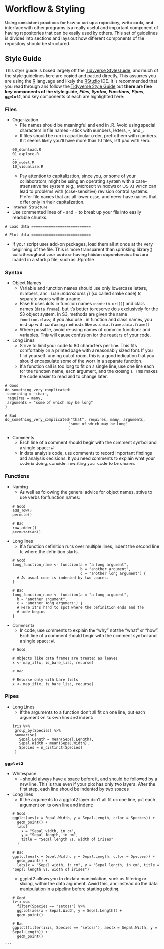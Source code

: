 # Workflow & Styling

Using consistent practices for how to set up a repository, write code, and interface with other programs is a really useful and important component of having repositories that can be easily used by others. This set of guidelines is divided into sections and lays out how different components of the repository should be structured. 

## Style Guide

This style guide is based largely off the [Tidyverse Style Guide](https://style.tidyverse.org/), and much of the style guidelines here are copied and pasted directly. This assumes you are using the [R](https://www.r-project.org/) language and likely the [RStudio](https://www.rstudio.com/) IDE. It is recommended that you read through and follow the [Tidyverse Style Guide](https://style.tidyverse.org/) but **there are five key components of the style guide, *Files, Syntax, Functions, Pipes, `ggplot2`***, and key components of each are highlighted here: 

### **Files**
  * Organization
    * File names should be meaningful and end in .R. Avoid using special characters in file names - stick with numbers, letters, -, and _.
    * If files should be run in a particular order, prefix them with numbers. If it seems likely you’ll have more than 10 files, left pad with zero:
    ```
    00_download.R
    01_explore.R
    ...
    09_model.R
    10_visualize.R
    ```
    * Pay attention to capitalization, since you, or some of your collaborators, might be using an operating system with a case-insensitive file system (e.g., Microsoft Windows or OS X) which can lead to problems with (case-sensitive) revision control systems. Prefer file names that are all lower case, and never have names that differ only in their capitalization.
  * Internal Structure
   * Use commented lines of - and = to break up your file into easily readable chunks.
   ```
   # Load data ===========================

   # Plot data ===========================
   ```
   * If your script uses add-on packages, load them all at once at the very beginning of the file. This is more transparent than sprinkling library() calls throughout your code or having hidden dependencies that are loaded in a startup file, such as .Rprofile.

### **Syntax**
  * Object Names
    * Variable and function names should use only lowercase letters, numbers, and _. Use underscores (_) (so called snake case) to separate words within a name.
    * Base R uses dots in function names (`contrib.url()`) and class names (`data.frame`), but it’s better to reserve dots exclusively for the S3 object system. In S3, methods are given the name `function.class`; if you also use . in function and class names, you end up with confusing methods like `as.data.frame.data.frame()`
    * Where possible, avoid re-using names of common functions and variables. This will cause confusion for the readers of your code.
  * Long Lines
    * Strive to limit your code to 80 characters per line. This fits comfortably on a printed page with a reasonably sized font. If you find yourself running out of room, this is a good indication that you should encapsulate some of the work in a separate function.
    * If a function call is too long to fit on a single line, use one line each for the function name, each argument, and the closing ). This makes the code easier to read and to change later.
   ```
   # Good
   do_something_very_complicated(
    something = "that",
    requires = many,
    arguments = "some of which may be long"
   )
  
   # Bad
   do_something_very_complicated("that", requires, many, arguments,
                                "some of which may be long"
                                )
  ```
  * Comments
    * Each line of a comment should begin with the comment symbol and a single space: #
    * In data analysis code, use comments to record important findings and analysis decisions. If you need comments to explain what your code is doing, consider rewriting your code to be clearer. 

### **Functions**
  * Naming
    * As well as following the general advice for object names, strive to use verbs for function names:
    ```
    # Good
    add_row()
    permute()
    
    # Bad
    row_adder()
    permutation()
    ```
  * Long lines
    * If a function definition runs over multiple lines, indent the second line to where the definition starts.
    ```
    # Good
    long_function_name <- function(a = "a long argument",
                                   b = "another argument",
                                   c = "another long argument") {
      # As usual code is indented by two spaces.
    }
  
    # Bad
    long_function_name <- function(a = "a long argument",
      b = "another argument",
      c = "another long argument") {
      # Here it's hard to spot where the definition ends and the
      # code begins
    }
    ```
  * Comments
    * In code, use comments to explain the “why” not the “what” or “how”. Each line of a comment should begin with the comment symbol and a single space: #.
    ```
    # Good

    # Objects like data frames are treated as leaves
    x <- map_if(x, is_bare_list, recurse)
    
    # Bad
    
    # Recurse only with bare lists
    x <- map_if(x, is_bare_list, recurse)
    ``` 
### **Pipes**
  * Long Lines 
    *  If the arguments to a function don’t all fit on one line, put each argument on its own line and indent:
    ```
    iris %>%
     group_by(Species) %>%
     summarise(
       Sepal.Length = mean(Sepal.Length),
       Sepal.Width = mean(Sepal.Width),
       Species = n_distinct(Species)
     )
    ```
### **`ggplot2`**
   * Whitespace
     * `+` should always have a space before it, and should be followed by a new line. This is true even if your plot has only two layers. After the first step, each line should be indented by two spaces
   * Long lines
     * If the arguments to a ggplot2 layer don’t all fit on one line, put each argument on its own line and indent:
     ```
     # Good
     ggplot(aes(x = Sepal.Width, y = Sepal.Length, color = Species)) +
       geom_point() +
       labs(
         x = "Sepal width, in cm",
         y = "Sepal length, in cm",
         title = "Sepal length vs. width of irises"
       ) 
     
     # Bad
     ggplot(aes(x = Sepal.Width, y = Sepal.Length, color = Species)) +
       geom_point() +
       labs(x = "Sepal width, in cm", y = "Sepal length, in cm", title = "Sepal length vs. width of irises") 
     ```
     * ggplot2 allows you to do data manipulation, such as filtering or slicing, within the data argument. Avoid this, and instead do the data manipulation in a pipeline before starting plotting.
     ```
     # Good
     iris %>%
       filter(Species == "setosa") %>%
       ggplot(aes(x = Sepal.Width, y = Sepal.Length)) +
       geom_point()
     
     # Bad
     ggplot(filter(iris, Species == "setosa"), aes(x = Sepal.Width, y = Sepal.Length)) +
       geom_point()
    ```
  
